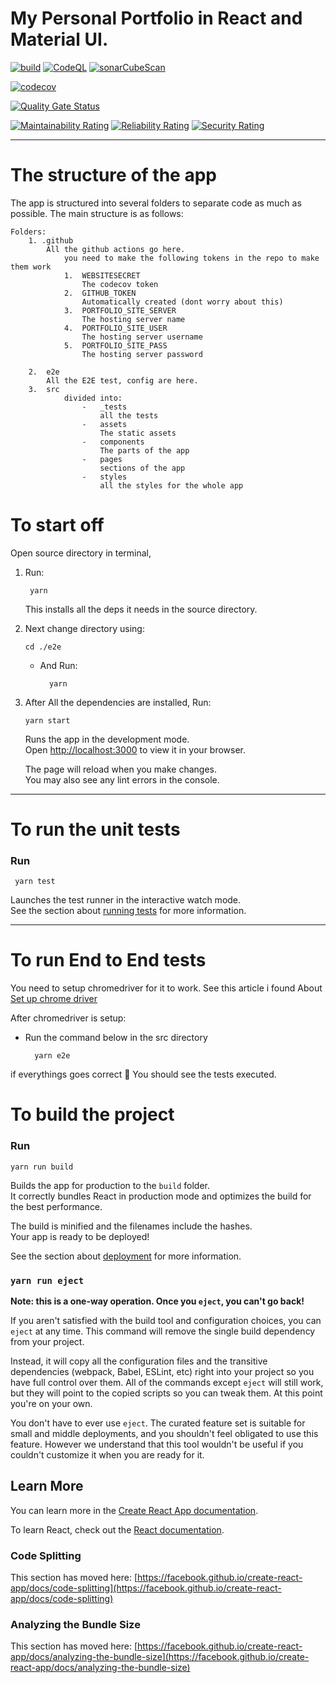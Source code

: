 # My Personal Portfolio in React and Material UI.

[![build](https://github.com/arshad-shah/Portfolio-v2/actions/workflows/publish.yml/badge.svg)](https://github.com/arshad-shah/Portfolio-v2/actions/workflows/publish.yml)
[![CodeQL](https://github.com/arshad-shah/portfolio-v2.0/actions/workflows/codeql-analysis.yml/badge.svg)](https://github.com/arshad-shah/portfolio-v2.0/actions/workflows/codeql-analysis.yml)
[![sonarCubeScan](https://github.com/arshad-shah/Portfolio-v2/actions/workflows/sonarScan.yml/badge.svg)](https://github.com/arshad-shah/Portfolio-v2/actions/workflows/sonarScan.yml)


[![codecov](https://codecov.io/gh/arshad-shah/Portfolio-v2/branch/master/graph/badge.svg?token=JVIBKZ5AWF)](https://codecov.io/gh/arshad-shah/Portfolio-v2)

[![Quality Gate Status](https://sonarcloud.io/api/project_badges/measure?project=arshad-shah_Portfolio-v2&metric=alert_status)](https://sonarcloud.io/summary/new_code?id=arshad-shah_Portfolio-v2)

[![Maintainability Rating](https://sonarcloud.io/api/project_badges/measure?project=arshad-shah_Portfolio-v2&metric=sqale_rating)](https://sonarcloud.io/summary/new_code?id=arshad-shah_Portfolio-v2)
[![Reliability Rating](https://sonarcloud.io/api/project_badges/measure?project=arshad-shah_Portfolio-v2&metric=reliability_rating)](https://sonarcloud.io/summary/new_code?id=arshad-shah_Portfolio-v2)
[![Security Rating](https://sonarcloud.io/api/project_badges/measure?project=arshad-shah_Portfolio-v2&metric=security_rating)](https://sonarcloud.io/summary/new_code?id=arshad-shah_Portfolio-v2)

---

# The structure of the app
The app is structured into several folders to separate code as much as possible.
The main structure is as follows:
    
    Folders:
        1. .github
            All the github actions go here.
                you need to make the following tokens in the repo to make them work
                1.  WEBSITESECRET
                    The codecov token
                2.  GITHUB_TOKEN
                    Automatically created (dont worry about this)
                3.  PORTFOLIO_SITE_SERVER
                    The hosting server name
                4.  PORTFOLIO_SITE_USER
                    The hosting server username
                5.  PORTFOLIO_SITE_PASS
                    The hosting server password

        2.  e2e
            All the E2E test, config are here.
        3.  src
                divided into:
                    -   _tests
                        all the tests
                    -   assets
                        The static assets
                    -   components
                        The parts of the app
                    -   pages
                        sections of the app
                    -   styles
                        all the styles for the whole app
# To start off
Open source directory in terminal,

1. Run:

        yarn

    This installs all the deps it needs in the source directory.

2.  Next change directory using:

        cd ./e2e
    
    - And Run:

            yarn

3.  After All the dependencies are installed, Run:

        yarn start

    Runs the app in the development mode.\
    Open [http://localhost:3000](http://localhost:3000) to view it in your browser.

    The page will reload when you make changes.\
    You may also see any lint errors in the console.

---
# To run the unit tests

### Run

     yarn test

Launches the test runner in the interactive watch mode.\
See the section about [running tests](https://facebook.github.io/create-react-app/docs/running-tests) for more information.

---
# To run End to End tests

You need to setup chromedriver for it to work.
See this article i found About [Set up chrome driver](https://chromedriver.chromium.org/getting-started)

After chromedriver is setup:
    
- Run the command below in the src directory
    
        yarn e2e

if everythings goes correct 🤞 You should see the tests executed. 

# To build the project

### Run
    yarn run build

Builds the app for production to the `build` folder.\
It correctly bundles React in production mode and optimizes the build for the best performance.

The build is minified and the filenames include the hashes.\
Your app is ready to be deployed!

See the section about [deployment](https://facebook.github.io/create-react-app/docs/deployment) for more information.

### `yarn run eject`

**Note: this is a one-way operation. Once you `eject`, you can't go back!**

If you aren't satisfied with the build tool and configuration choices, you can `eject` at any time. This command will remove the single build dependency from your project.

Instead, it will copy all the configuration files and the transitive dependencies (webpack, Babel, ESLint, etc) right into your project so you have full control over them. All of the commands except `eject` will still work, but they will point to the copied scripts so you can tweak them. At this point you're on your own.

You don't have to ever use `eject`. The curated feature set is suitable for small and middle deployments, and you shouldn't feel obligated to use this feature. However we understand that this tool wouldn't be useful if you couldn't customize it when you are ready for it.

## Learn More

You can learn more in the [Create React App documentation](https://facebook.github.io/create-react-app/docs/getting-started).

To learn React, check out the [React documentation](https://reactjs.org/).

### Code Splitting

This section has moved here: [https://facebook.github.io/create-react-app/docs/code-splitting](https://facebook.github.io/create-react-app/docs/code-splitting)

### Analyzing the Bundle Size

This section has moved here: [https://facebook.github.io/create-react-app/docs/analyzing-the-bundle-size](https://facebook.github.io/create-react-app/docs/analyzing-the-bundle-size)
